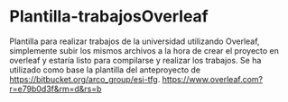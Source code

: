 # Plantilla-trabajosOverleaf
Plantilla para realizar trabajos de la universidad utilizando Overleaf, simplemente subir los mismos archivos a la hora de crear el proyecto en overleaf y estaría listo para compilarse y realizar los trabajos.
Se ha utilizado como base la plantilla del anteproyecto de https://bitbucket.org/arco_group/esi-tfg.
https://www.overleaf.com?r=e79b0d3f&rm=d&rs=b
